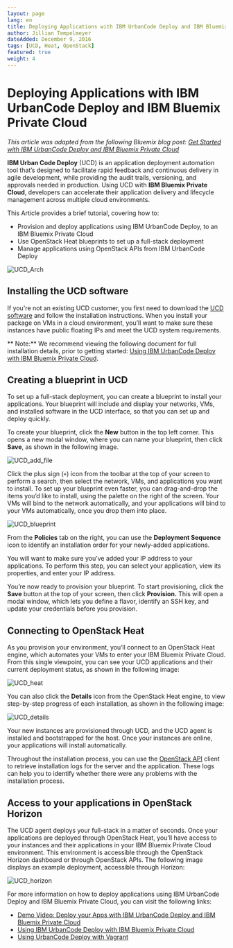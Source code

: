 ```yaml
---
layout: page
lang: en
title: Deploying Applications with IBM UrbanCode Deploy and IBM Bluemix Private Cloud
author: Jillian Tempelmeyer
dateAdded: December 9, 2016
tags: [UCD, Heat, OpenStack]
featured: true
weight: 4
---
```



# Deploying Applications with IBM UrbanCode Deploy and IBM Bluemix Private Cloud

_This article was adapted from the following Bluemix blog post: [Get Started with IBM UrbanCode Deploy and IBM Bluemix Private Cloud](https://www.ibm.com/blogs/bluemix/2016/09/get-started-ibm-urbancode-deploy-ibm-blue-box/)_


**IBM Urban Code Deploy** (UCD) is an application deployment automation tool that’s designed to facilitate rapid feedback and continuous delivery in agile development, while providing the audit trails, versioning, and approvals needed in production. Using UCD with **IBM Bluemix Private Cloud**, developers can accelerate their application delivery and lifecycle management across multiple cloud environments.

This Article provides a brief tutorial, covering how to:

* Provision and deploy applications using IBM UrbanCode Deploy, to an IBM Bluemix Private Cloud
* Use OpenStack Heat blueprints to set up a full-stack deployment
* Manage applications using OpenStack APIs from IBM UrbanCode Deploy

![UCD_Arch]({{site.baseurl}}/_drafts/UCD_Arch.png)

## Installing the UCD software

If you're not an existing UCD customer, you first need to download the [UCD software](https://developer.ibm.com/urbancode/products/urbancode-deploy/) and follow the installation instructions. When you install your package on VMs in a cloud environment, you’ll want to make sure these instances have public floating IPs and meet the UCD system requirements. 

** Note:** We recommend viewing the following document for full installation details, prior to getting started: [Using IBM UrbanCode Deploy with IBM Bluemix Private Cloud](http://ibm-blue-box-help.github.io/help-documentation/heat/using-ucd-ucdp/).

## Creating a blueprint in UCD

To set up a full-stack deployment, you can create a blueprint to install your applications. Your blueprint will include and display your networks, VMs, and installed software in the UCD interface, so that you can set up and deploy quickly. 

To create your blueprint, click the **New** button in the top left corner. This opens a new modal window, where you can name your blueprint, then click **Save**, as shown in the following image.

![UCD_add_file]({{site.baseurl}}/_drafts/UCD_add_file.png)

Click the plus sign (`+`) icon from the toolbar at the top of your screen to perform a search, then select the network, VMs, and applications you want to install. To set up your blueprint even faster, you can drag-and-drop the items you’d like to install, using the palette on the right of the screen. Your VMs will bind to the network automatically, and your applications will bind to your VMs automatically, once you drop them into place.

![UCD_blueprint]({{site.baseurl}}/_drafts/UCD_blueprint.png)

From the **Policies** tab on the right, you can use the **Deployment Sequence** icon to identify an installation order for your newly-added applications. 

You will want to make sure you’ve added your IP address to your applications. To perform this step, you can select your application, view its properties, and enter your IP address.

You’re now ready to provision your blueprint. To start provisioning, click the **Save** button at the top of your screen, then click **Provision.** This will open a modal window, which lets you define a flavor, identify an SSH key, and update your credentials before you provision.

## Connecting to OpenStack Heat

As you provision your environment, you’ll connect to an OpenStack Heat engine, which automates your VMs to enter your IBM Bluemix Private Cloud. From this single viewpoint, you can see your UCD applications and their current deployment status, as shown in the following image:

![UCD_heat]({{site.baseurl}}/_drafts/UCD_heat.png)

You can also click the **Details** icon from the OpenStack Heat engine, to view step-by-step progress of each installation, as shown in the following image:

![UCD_details]({{site.baseurl}}/_drafts/UCD_details.png)

Your new instances are provisioned through UCD, and the UCD agent is installed and bootstrapped for the host. Once your instances are online, your applications will install automatically.

Throughout the installation process, you can use the [OpenStack API](http://ibm-blue-box-help.github.io/help-documentation/openstack/api/openstack-api-getting-started/) client to retrieve installation logs for the server and the application. These logs can help you to identify whether there were any problems with the installation process.

## Access to your applications in OpenStack Horizon

The UCD agent deploys your full-stack in a matter of seconds. Once your applications are deployed through OpenStack Heat, you’ll have access to your instances and their applications in your IBM Bluemix Private Cloud environment. This environment is accessible through the OpenStack Horizon dashboard or through OpenStack APIs. The following image displays an example deployment, accessible through Horizon:

![UCD_horizon]({{site.baseurl}}/_drafts/UCD_horizon.png)

For more information on how to deploy applications using IBM UrbanCode Deploy and IBM Bluemix Private Cloud, you can visit the following links:

* [Demo Video: Deploy your Apps with IBM UrbanCode Deploy and IBM Bluemix Private Cloud](https://youtu.be/bQu7a3ucl8c)
* [Using IBM UrbanCode Deploy with IBM Bluemix Private Cloud](http://ibm-blue-box-help.github.io/help-documentation/heat/using-ucd-ucdp/)
* [Using UrbanCode Deploy with Vagrant](http://stackinabox.io)

